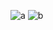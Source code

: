 ![a](https://user-images.githubusercontent.com/75622445/187467206-000fee56-a52d-4318-8f0c-1f8a8642e094.jpeg)
![b](https://user-images.githubusercontent.com/75622445/187467220-668e7ed2-af67-4bfa-af93-7004a3f86d72.jpeg)

